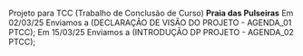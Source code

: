 Projeto para TCC (Trabalho de Conclusão de Curso)
**Praia das Pulseiras**
Em 02/03/25 Enviamos a (DECLARAÇÃO DE VISÃO DO PROJETO - AGENDA_01 PTCC);
Em 15/03/25 Enviamos a (INTRODUÇÃO DP PROJETO - AGENDA_02 PTCC);
